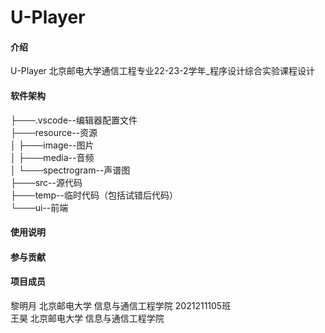 # U-Player
#### 介绍
U-Player
北京邮电大学通信工程专业22-23-2学年_程序设计综合实验课程设计

#### 软件架构
├───.vscode--编辑器配置文件  
├───resource--资源  
│   ├───image--图片  
│   ├───media--音频  
│   └───spectrogram--声谱图  
├───src--源代码  
├───temp--临时代码（包括试错后代码）  
└───ui--前端  

#### 使用说明

#### 参与贡献

#### 项目成员
黎明月 北京邮电大学 信息与通信工程学院 2021211105班  
王昊 北京邮电大学 信息与通信工程学院